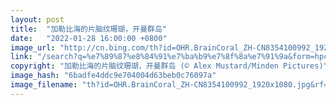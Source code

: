 ```yaml
---
layout: post
title:  "加勒比海的片脑纹珊瑚，开曼群岛"
date:   "2022-01-28 16:00:00 +0800"
image_url: "http://cn.bing.com/th?id=OHR.BrainCoral_ZH-CN8354100992_1920x1080.jpg&rf=LaDigue_1920x1080.jpg&pid=hp"
link: "/search?q=%e7%89%87%e8%84%91%e7%ba%b9%e7%8f%8a%e7%91%9a&form=hpcapt&mkt=zh-cn"
copyright: "加勒比海的片脑纹珊瑚，开曼群岛 (© Alex Mustard/Minden Pictures)"
image_hash: "6badfe4ddc9e704004d63beb0c76097a"
image_filename: "th?id=OHR.BrainCoral_ZH-CN8354100992_1920x1080.jpg&rf=LaDigue_1920x1080.jpg&pid=hp"
---
```

